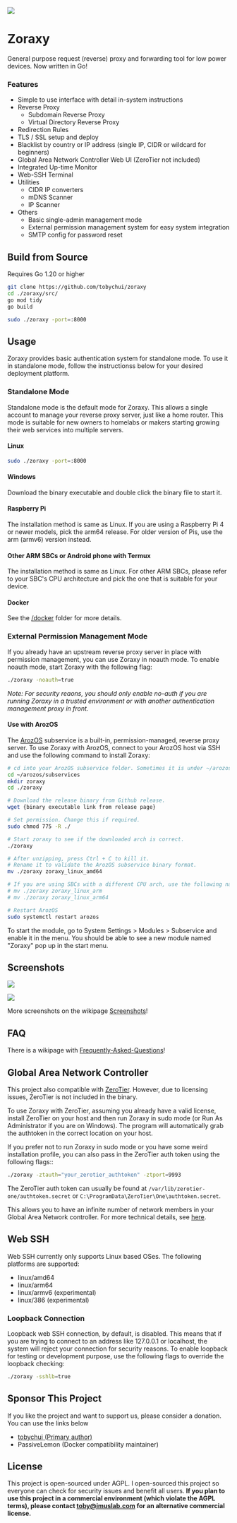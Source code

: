 ![](./img/title.png)

# Zoraxy

General purpose request (reverse) proxy and forwarding tool for low power devices. Now written in Go!

### Features

- Simple to use interface with detail in-system instructions
- Reverse Proxy
  - Subdomain Reverse Proxy
  - Virtual Directory Reverse Proxy
- Redirection Rules
- TLS / SSL setup and deploy
- Blacklist by country or IP address (single IP, CIDR or wildcard for beginners)
- Global Area Network Controller Web UI (ZeroTier not included)
- Integrated Up-time Monitor
- Web-SSH Terminal
- Utilities
  - CIDR IP converters
  - mDNS Scanner
  - IP Scanner
- Others
  - Basic single-admin management mode
  - External permission management system for easy system integration
  - SMTP config for password reset

## Build from Source
Requires Go 1.20 or higher

```bash
git clone https://github.com/tobychui/zoraxy
cd ./zoraxy/src/
go mod tidy
go build

sudo ./zoraxy -port=:8000
```

## Usage

Zoraxy provides basic authentication system for standalone mode. To use it in standalone mode, follow the instructionss below for your desired deployment platform.

### Standalone Mode

Standalone mode is the default mode for Zoraxy. This allows a single account to manage your reverse proxy server, just like a home router. This mode is suitable for new owners to homelabs or makers starting growing their web services into multiple servers.

#### Linux

```bash
sudo ./zoraxy -port=:8000
```

#### Windows

Download the binary executable and double click the binary file to start it.

#### Raspberry Pi

The installation method is same as Linux. If you are using a Raspberry Pi 4 or newer models, pick the arm64 release. For older version of Pis, use the arm (armv6) version instead.

#### Other ARM SBCs or Android phone with Termux

The installation method is same as Linux. For other ARM SBCs, please refer to your SBC's CPU architecture and pick the one that is suitable for your device. 

#### Docker
See the [/docker](https://github.com/tobychui/zoraxy/tree/main/docker) folder for more details.

### External Permission Management Mode

If you already have an upstream reverse proxy server in place with permission management, you can use Zoraxy in noauth mode. To enable noauth mode, start Zoraxy with the following flag:

```bash
./zoraxy -noauth=true
```

*Note: For security reaons, you should only enable no-auth if you are running Zoraxy in a trusted environment or with another authentication management proxy in front.*

#### Use with ArozOS

The [ArozOS](https://arozos.com) subservice is a built-in, permission-managed, reverse proxy server. To use Zoraxy with ArozOS, connect to your ArozOS host via SSH and use the following command to install Zoraxy:

```bash
# cd into your ArozOS subservice folder. Sometimes it is under ~/arozos/src/subservice.
cd ~/arozos/subservices
mkdir zoraxy
cd ./zoraxy

# Download the release binary from Github release.
wget {binary executable link from release page}

# Set permission. Change this if required.
sudo chmod 775 -R ./

# Start zoraxy to see if the downloaded arch is correct.
./zoraxy

# After unzipping, press Ctrl + C to kill it.
# Rename it to validate the ArozOS subservice binary format.
mv ./zoraxy zoraxy_linux_amd64

# If you are using SBCs with a different CPU arch, use the following names:
# mv ./zoraxy zoraxy_linux_arm
# mv ./zoraxy zoraxy_linux_arm64

# Restart ArozOS
sudo systemctl restart arozos
```

To start the module, go to System Settings > Modules > Subservice and enable it in the menu. You should be able to see a new module named "Zoraxy" pop up in the start menu.

## Screenshots

![](img/screenshots/0_1.png)

![](img/screenshots/1.png)

More screenshots on the wikipage [Screenshots](https://github.com/tobychui/zoraxy/wiki/Screenshots)!

## FAQ

There is a wikipage with [Frequently-Asked-Questions](https://github.com/tobychui/zoraxy/wiki/FAQ---Frequently-Asked-Questions)!

## Global Area Network Controller

This project also compatible with [ZeroTier](https://www.zerotier.com/). However, due to licensing issues, ZeroTier is not included in the binary. 

To use Zoraxy with ZeroTier, assuming you already have a valid license, install ZeroTier on your host and then run Zoraxy in sudo mode (or Run As Administrator if you are on Windows). The program will automatically grab the authtoken in the correct location on your host.

If you prefer not to run Zoraxy in sudo mode or you have some weird installation profile, you can also pass in the ZeroTier auth token using the following flags::

```bash
./zoraxy -ztauth="your_zerotier_authtoken" -ztport=9993
```

The ZeroTier auth token can usually be found at ```/var/lib/zerotier-one/authtoken.secret``` or ```C:\ProgramData\ZeroTier\One\authtoken.secret```. 

This allows you to have an infinite number of network members in your Global Area Network controller. For more technical details, see [here](https://docs.zerotier.com/self-hosting/network-controllers/).

## Web SSH

Web SSH currently only supports Linux based OSes. The following platforms are supported:
- linux/amd64
- linux/arm64
- linux/armv6 (experimental)
- linux/386 (experimental)

### Loopback Connection 

Loopback web SSH connection, by default, is disabled. This means that if you are trying to connect to an address like 127.0.0.1 or localhost, the system will reject your connection for security reasons. To enable loopback for testing or development purpose, use the following flags to override the loopback checking:

```bash
./zoraxy -sshlb=true
```

## Sponsor This Project
If you like the project and want to support us, please consider a donation. You can use the links below
- [tobychui (Primary author)](https://paypal.me/tobychui)
- PassiveLemon (Docker compatibility maintainer)


## License

This project is open-sourced under AGPL. I open-sourced this project so everyone can check for security issues and benefit all users. **If you plan to use this project in a commercial environment (which violate the AGPL terms), please contact toby@imuslab.com for an alternative commercial license.** 

